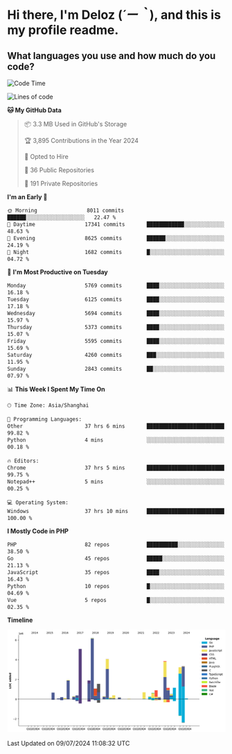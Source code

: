 # **Hi there, I'm Deloz (*´ー｀*), and this is my profile readme.**

## **What languages you use and how much do you code?**

<!--START_SECTION:waka-->
![Code Time](http://img.shields.io/badge/Code%20Time-4%2C381%20hrs%2049%20mins-blue)

![Lines of code](https://img.shields.io/badge/From%20Hello%20World%20I%27ve%20Written-40.4%20million%20lines%20of%20code-blue)

**🐱 My GitHub Data** 

> 📦 3.3 MB Used in GitHub's Storage 
 > 
> 🏆 3,895 Contributions in the Year 2024
 > 
> 💼 Opted to Hire
 > 
> 📜 36 Public Repositories 
 > 
> 🔑 191 Private Repositories 
 > 
**I'm an Early 🐤** 

```text
🌞 Morning                8011 commits        ██████░░░░░░░░░░░░░░░░░░░   22.47 % 
🌆 Daytime                17341 commits       ████████████░░░░░░░░░░░░░   48.63 % 
🌃 Evening                8625 commits        ██████░░░░░░░░░░░░░░░░░░░   24.19 % 
🌙 Night                  1682 commits        █░░░░░░░░░░░░░░░░░░░░░░░░   04.72 % 
```
📅 **I'm Most Productive on Tuesday** 

```text
Monday                   5769 commits        ████░░░░░░░░░░░░░░░░░░░░░   16.18 % 
Tuesday                  6125 commits        ████░░░░░░░░░░░░░░░░░░░░░   17.18 % 
Wednesday                5694 commits        ████░░░░░░░░░░░░░░░░░░░░░   15.97 % 
Thursday                 5373 commits        ████░░░░░░░░░░░░░░░░░░░░░   15.07 % 
Friday                   5595 commits        ████░░░░░░░░░░░░░░░░░░░░░   15.69 % 
Saturday                 4260 commits        ███░░░░░░░░░░░░░░░░░░░░░░   11.95 % 
Sunday                   2843 commits        ██░░░░░░░░░░░░░░░░░░░░░░░   07.97 % 
```


📊 **This Week I Spent My Time On** 

```text
🕑︎ Time Zone: Asia/Shanghai

💬 Programming Languages: 
Other                    37 hrs 6 mins       █████████████████████████   99.82 % 
Python                   4 mins              ░░░░░░░░░░░░░░░░░░░░░░░░░   00.18 % 

🔥 Editors: 
Chrome                   37 hrs 5 mins       █████████████████████████   99.75 % 
Notepad++                5 mins              ░░░░░░░░░░░░░░░░░░░░░░░░░   00.25 % 

💻 Operating System: 
Windows                  37 hrs 10 mins      █████████████████████████   100.00 % 
```

**I Mostly Code in PHP** 

```text
PHP                      82 repos            ██████████░░░░░░░░░░░░░░░   38.50 % 
Go                       45 repos            █████░░░░░░░░░░░░░░░░░░░░   21.13 % 
JavaScript               35 repos            ████░░░░░░░░░░░░░░░░░░░░░   16.43 % 
Python                   10 repos            █░░░░░░░░░░░░░░░░░░░░░░░░   04.69 % 
Vue                      5 repos             █░░░░░░░░░░░░░░░░░░░░░░░░   02.35 % 
```



**Timeline**

![Lines of Code chart](https://raw.githubusercontent.com/deloz/deloz/main/assets/bar_graph.png)


 Last Updated on 09/07/2024 11:08:32 UTC
<!--END_SECTION:waka-->

